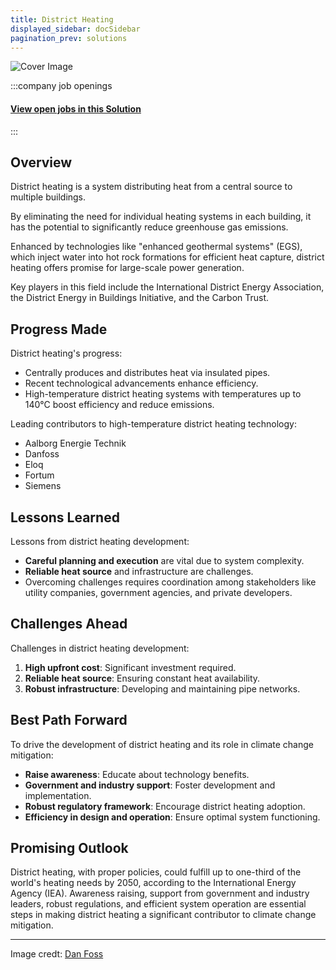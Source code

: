 ```yaml
---
title: District Heating
displayed_sidebar: docSidebar
pagination_prev: solutions
---
```


![Cover Image](../static/img/district-heating.jpg)


:::company job openings
  #### [View open jobs in this Solution](https://climatebase.org/jobs?l=&q=&drawdown_solutions=District+Heating)
:::

## Overview

District heating is a system distributing heat from a central source to multiple buildings.

By eliminating the need for individual heating systems in each building, it has the potential to significantly reduce greenhouse gas emissions.

Enhanced by technologies like "enhanced geothermal systems" (EGS), which inject water into hot rock formations for efficient heat capture, district heating offers promise for large-scale power generation.

Key players in this field include the International District Energy Association, the District Energy in Buildings Initiative, and the Carbon Trust.

## Progress Made

District heating's progress:
- Centrally produces and distributes heat via insulated pipes.
- Recent technological advancements enhance efficiency.
- High-temperature district heating systems with temperatures up to 140°C boost efficiency and reduce emissions.

Leading contributors to high-temperature district heating technology:
- Aalborg Energie Technik
- Danfoss
- Eloq
- Fortum
- Siemens

## Lessons Learned

Lessons from district heating development:
- **Careful planning and execution** are vital due to system complexity.
- **Reliable heat source** and infrastructure are challenges.
- Overcoming challenges requires coordination among stakeholders like utility companies, government agencies, and private developers.
  
## Challenges Ahead

Challenges in district heating development:
1. **High upfront cost**: Significant investment required.
2. **Reliable heat source**: Ensuring constant heat availability.
3. **Robust infrastructure**: Developing and maintaining pipe networks.

## Best Path Forward

To drive the development of district heating and its role in climate change mitigation:
- **Raise awareness**: Educate about technology benefits.
- **Government and industry support**: Foster development and implementation.
- **Robust regulatory framework**: Encourage district heating adoption.
- **Efficiency in design and operation**: Ensure optimal system functioning.

## Promising Outlook

District heating, with proper policies, could fulfill up to one-third of the world's heating needs by 2050, according to the International Energy Agency (IEA). Awareness raising, support from government and industry leaders, robust regulations, and efficient system operation are essential steps in making district heating a significant contributor to climate change mitigation.

---

Image credt: [Dan Foss](https://www.danfoss.com/en-us/markets/district-energy/dhs/district-heating/#tab-overview)
